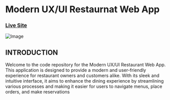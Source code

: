 # Modern UX/UI Restaurnat Web App

### [Live Site](https://e-gericht.netlify.app/)

![Image](https://images.ui8.net/uploads/ui8-long-preview01_1631357477592.jpg)

## INTRODUCTION
Welcome to the code repository for the Modern UX/UI Restaurant Web App. This application is designed to provide a modern and user-friendly experience for restaurant owners and customers alike. With its sleek and intuitive interface, it aims to enhance the dining experience by streamlining various processes and making it easier for users to navigate menus, place orders, and make reservations
